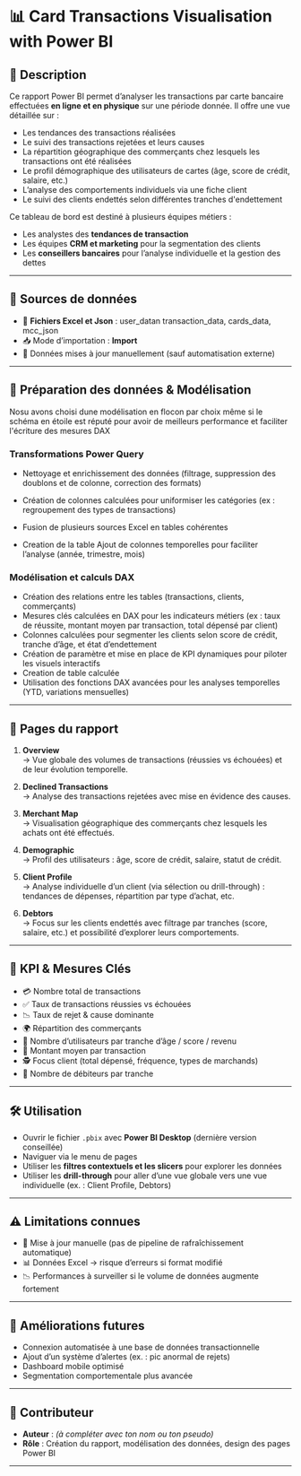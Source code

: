 # 📊 Card Transactions Visualisation with Power BI

## 📝 Description

Ce rapport Power BI permet d’analyser les transactions par carte bancaire effectuées **en ligne et en physique** sur une période donnée. Il offre une vue détaillée sur :

* Les tendances des transactions réalisées 
* Le suivi des transactions rejetées et leurs causes
* La répartition géographique des commerçants chez lesquels les transactions ont été réalisées
* Le profil démographique des utilisateurs de cartes (âge, score de crédit, salaire, etc.)
* L’analyse des comportements individuels via une fiche client
* Le suivi des clients endettés selon différentes tranches d'endettement

Ce tableau de bord est destiné à plusieurs équipes métiers :

* Les analystes des **tendances de transaction**
* Les équipes **CRM et marketing** pour la segmentation des clients
* Les **conseillers bancaires** pour l’analyse individuelle et la gestion des dettes

---

## 🔌 Sources de données

* 📂 **Fichiers Excel et Json** : user_datan transaction_data, cards_data, mcc_json
* 📥 Mode d’importation : **Import**
* 📅 Données mises à jour manuellement (sauf automatisation externe)

---

## 🔧 Préparation des données & Modélisation

Nosu avons choisi dune modélisation en flocon par choix même si le schéma en étoile est réputé pour avoir de meilleurs performance et faciliter l'écriture des mesures DAX

### Transformations Power Query
* Nettoyage et enrichissement des données (filtrage, suppression des doublons et de colonne, correction des formats)
* Création de colonnes calculées pour uniformiser les catégories (ex : regroupement des types de transactions)
 
* Fusion de plusieurs sources Excel en tables cohérentes
* Creation de la table Ajout de colonnes temporelles pour faciliter l’analyse (année, trimestre, mois)

### Modélisation et calculs DAX
* Création des relations entre les tables (transactions, clients, commerçants)
* Mesures clés calculées en DAX pour les indicateurs métiers (ex : taux de réussite, montant moyen par transaction, total dépensé par client)
* Colonnes calculées pour segmenter les clients selon score de crédit, tranche d’âge, et état d’endettement
* Création de paramètre et mise en place de KPI dynamiques pour piloter les visuels interactifs
* Creation de table calculée
* Utilisation des fonctions DAX avancées pour les analyses temporelles (YTD, variations mensuelles)

---

## 🧾 Pages du rapport

1. **Overview**  
   → Vue globale des volumes de transactions (réussies vs échouées) et de leur évolution temporelle.

2. **Declined Transactions**  
   → Analyse des transactions rejetées avec mise en évidence des causes.

3. **Merchant Map**  
   → Visualisation géographique des commerçants chez lesquels les achats ont été effectués.

4. **Demographic**  
   → Profil des utilisateurs : âge, score de crédit, salaire, statut de crédit.

5. **Client Profile**  
   → Analyse individuelle d’un client (via sélection ou drill-through) : tendances de dépenses, répartition par type d’achat, etc.

6. **Debtors**  
   → Focus sur les clients endettés avec filtrage par tranches (score, salaire, etc.) et possibilité d’explorer leurs comportements.

---

## 🧮 KPI & Mesures Clés

* 💳 Nombre total de transactions
* ✅ Taux de transactions réussies vs échouées
* 📉 Taux de rejet & cause dominante
* 🌍 Répartition des commerçants
* 👤 Nombre d’utilisateurs par tranche d’âge / score / revenu
* 🧾 Montant moyen par transaction
* 🕵️ Focus client (total dépensé, fréquence, types de marchands)
* 🔴 Nombre de débiteurs par tranche

---

## 🛠️ Utilisation

* Ouvrir le fichier `.pbix` avec **Power BI Desktop** (dernière version conseillée)
* Naviguer via le menu de pages
* Utiliser les **filtres contextuels et les slicers** pour explorer les données
* Utiliser les **drill-through** pour aller d’une vue globale vers une vue individuelle (ex. : Client Profile, Debtors)

---

## ⚠️ Limitations connues

* 📁 Mise à jour manuelle (pas de pipeline de rafraîchissement automatique)
* 📊 Données Excel → risque d’erreurs si format modifié
* 📉 Performances à surveiller si le volume de données augmente fortement

---

## 🔮 Améliorations futures

* Connexion automatisée à une base de données transactionnelle
* Ajout d’un système d’alertes (ex. : pic anormal de rejets)
* Dashboard mobile optimisé
* Segmentation comportementale plus avancée

---

## 👥 Contributeur

* **Auteur** : *(à compléter avec ton nom ou ton pseudo)*  
* **Rôle** : Création du rapport, modélisation des données, design des pages Power BI

---
